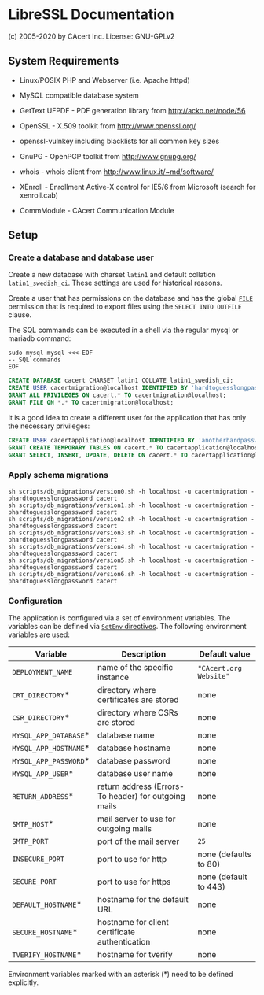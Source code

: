 # LibreSSL Documentation

(c) 2005-2020 by CAcert Inc. License: GNU-GPLv2

## System Requirements

* Linux/POSIX PHP and Webserver (i.e. Apache httpd)
* MySQL compatible database system


* GetText UFPDF - PDF generation library from http://acko.net/node/56
* OpenSSL - X.509 toolkit from http://www.openssl.org/
* openssl-vulnkey including blacklists for all common key sizes
* GnuPG - OpenPGP toolkit from http://www.gnupg.org/
* whois - whois client from http://www.linux.it/~md/software/
* XEnroll - Enrollment Active-X control for IE5/6 from Microsoft (search for xenroll.cab)
* CommModule - CAcert Communication Module

## Setup

### Create a database and database user

Create a new database with charset `latin1` and default collation
`latin1_swedish_ci`. These settings are used for historical reasons.

Create a user that has permissions on the database and has the global
[`FILE`](https://mariadb.com/kb/en/grant/#file) permission that is required to export files using
the `SELECT INTO OUTFILE` clause.

The SQL commands can be executed in a shell via the regular mysql or mariadb command:

```shell
sudo mysql mysql <<<-EOF
-- SQL commands
EOF
```

```sql
CREATE DATABASE cacert CHARSET latin1 COLLATE latin1_swedish_ci;
CREATE USER cacertmigration@localhost IDENTIFIED BY 'hardtoguesslongpassword';
GRANT ALL PRIVILEGES ON cacert.* TO cacertmigration@localhost;
GRANT FILE ON *.* TO cacertmigration@localhost;
```

It is a good idea to create a different user for the application that has only the necessary privileges:

```sql
CREATE USER cacertapplication@localhost IDENTIFIED BY 'anotherhardpassword';
GRANT CREATE TEMPORARY TABLES ON cacert.* TO cacertapplication@localhost;
GRANT SELECT, INSERT, UPDATE, DELETE ON cacert.* TO cacertapplication@localhost;
```

### Apply schema migrations

```shell
sh scripts/db_migrations/version0.sh -h localhost -u cacertmigration -phardtoguesslongpassword cacert
sh scripts/db_migrations/version1.sh -h localhost -u cacertmigration -phardtoguesslongpassword cacert
sh scripts/db_migrations/version2.sh -h localhost -u cacertmigration -phardtoguesslongpassword cacert
sh scripts/db_migrations/version3.sh -h localhost -u cacertmigration -phardtoguesslongpassword cacert
sh scripts/db_migrations/version4.sh -h localhost -u cacertmigration -phardtoguesslongpassword cacert
sh scripts/db_migrations/version5.sh -h localhost -u cacertmigration -phardtoguesslongpassword cacert
sh scripts/db_migrations/version6.sh -h localhost -u cacertmigration -phardtoguesslongpassword cacert
```

### Configuration

The application is configured via a set of environment variables. The variables can be defined via
[`SetEnv` directives](https://httpd.apache.org/docs/current/mod/mod_env.html#setenv). The following environment
variables are used:

Variable | Description | Default value
---- | ---- | ----
`DEPLOYMENT_NAME` | name of the specific instance | `"CAcert.org Website"`
`CRT_DIRECTORY`* | directory where certificates are stored | none
`CSR_DIRECTORY`* | directory where CSRs are stored | none
`MYSQL_APP_DATABASE`* | database name | none
`MYSQL_APP_HOSTNAME`* | database hostname | none
`MYSQL_APP_PASSWORD`* | database password | none
`MYSQL_APP_USER`* | database user name | none
`RETURN_ADDRESS`* | return address (Errors-To header) for outgoing mails | none
`SMTP_HOST`* | mail server to use for outgoing mails | none
`SMTP_PORT` | port of the mail server | `25`
`INSECURE_PORT` | port to use for http | none (defaults to 80)
`SECURE_PORT` | port to use for https | none (default to 443)
`DEFAULT_HOSTNAME`* | hostname for the default URL | none
`SECURE_HOSTNAME`* | hostname for client certificate authentication | none
`TVERIFY_HOSTNAME`* | hostname for tverify | none

Environment variables marked with an asterisk (*) need to be defined explicitly.